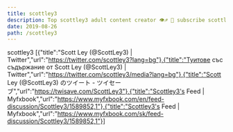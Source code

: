 ```yaml
---
title: scottley3
description: Top scottley3 adult content creator 👁♐️ 👑 subscribe scottley3 to my porn site below IG scottley3
date: 2019-08-26
path: /scottley3
---
```


scottley3
[{"title":"Scott Ley (@ScottLey3) | Twitter","url":"https://twitter.com/scottley3?lang=bg"},{"title":"Туитове със съдържание от Scott Ley (@ScottLey3) | Twitter","url":"https://twitter.com/scottley3/media?lang=bg"},{"title":"Scott Ley (@ScottLey3) のツイート - ツイセーブ","url":"https://twisave.com/ScottLey3"},{"title":"Scottley3's Feed | Myfxbook","url":"https://www.myfxbook.com/en/feed-discussion/Scottley3/1589852,1"},{"title":"Scottley3's Feed | Myfxbook","url":"https://www.myfxbook.com/sk/feed-discussion/Scottley3/1589852,1"}]

